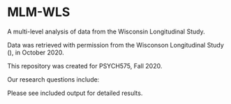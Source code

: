 # MLM-WLS
A multi-level analysis of data from the Wisconsin Longitudinal Study. 

Data was retrieved with permission from the Wisconson Longitudinal Study (), in October 2020. 

This repository was created for PSYCH575, Fall 2020. 

Our research questions include: 


Please see included output for detailed results.

